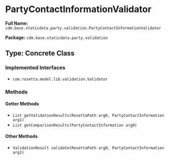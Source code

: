 # PartyContactInformationValidator

**Full Name:** `cdm.base.staticdata.party.validation.PartyContactInformationValidator`

**Package:** `cdm.base.staticdata.party.validation`

## Type: Concrete Class

### Implemented Interfaces

- `com.rosetta.model.lib.validation.Validator`

### Methods

#### Getter Methods

- `List getValidationResults(RosettaPath arg0, PartyContactInformation arg1)`
- `List getComparisonResults(PartyContactInformation arg0)`

#### Other Methods

- `ValidationResult validate(RosettaPath arg0, PartyContactInformation arg1)`

